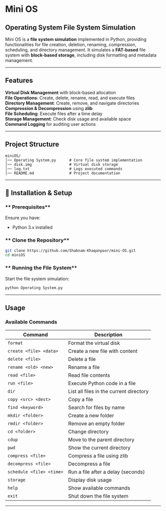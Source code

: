 # Mini OS

##  Operating System File System Simulation

Mini OS is a **file system simulation** implemented in Python, providing functionalities for file creation, deletion, renaming, compression, scheduling, and directory management. It simulates a **FAT-based** file system with **block-based storage**, including disk formatting and metadata management.

---

##  Features

 **Virtual Disk Management** with block-based allocation\
 **File Operations**: Create, delete, rename, read, and execute files\
 **Directory Management**: Create, remove, and navigate directories\
 **Compression & Decompression** using **zlib**\
 **File Scheduling**: Execute files after a time delay\
 **Storage Management**: Check disk usage and available space\
 **Command Logging** for auditing user actions

---

##  Project Structure

```
miniOS/
│── Operating System.py      # Core file system implementation
│── disk.img                 # Virtual disk storage
│── log.txt                  # Logs executed commands
│── README.md                # Project documentation
```

---

## 🔧 Installation & Setup

### ** Prerequisites**

Ensure you have:

- Python 3.x installed

### ** Clone the Repository**

```bash
git clone https://github.com/Shabnam-Khaqanpoor/mini-OS.git
cd miniOS
```

### ** Running the File System**

Start the file system simulation:

```bash
python Operating System.py
```

---

##  Usage

### **Available Commands**

| Command                  | Description                             |
| ------------------------ | --------------------------------------- |
| `format`                 | Format the virtual disk                 |
| `create <file> <data>`   | Create a new file with content          |
| `delete <file>`          | Delete a file                           |
| `rename <old> <new>`     | Rename a file                           |
| `read <file>`            | Read file contents                      |
| `run <file>`             | Execute Python code in a file           |
| `dir`                    | List all files in the current directory |
| `copy <src> <dest>`      | Copy a file                             |
| `find <keyword>`         | Search for files by name                |
| `mkdir <folder>`         | Create a new folder                     |
| `rmdir <folder>`         | Remove an empty folder                  |
| `cd <folder>`            | Change directory                        |
| `cdup`                   | Move to the parent directory            |
| `pwd`                    | Show the current directory              |
| `compress <file>`        | Compress a file using zlib              |
| `decompress <file>`      | Decompress a file                       |
| `schedule <file> <time>` | Run a file after a delay (seconds)      |
| `storage`                | Display disk usage                      |
| `help`                   | Show available commands                 |
| `exit`                   | Shut down the file system               |

---
